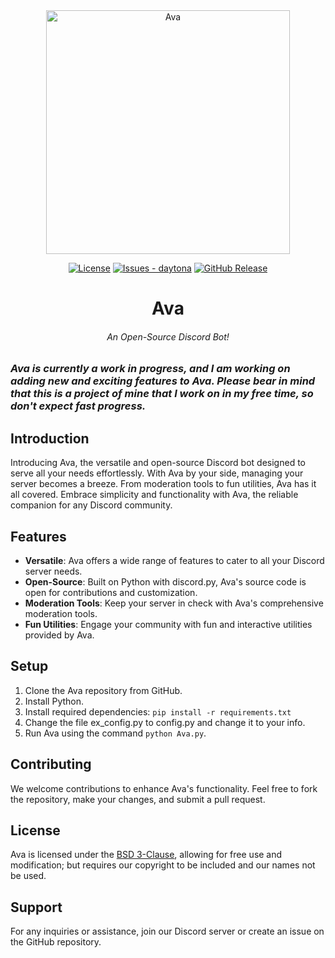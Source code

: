 <div align="center">
<img src="https://github.com/Hamziee/Ava/blob/main/readme.jpg?raw=true" style="height: 390px;align: center;" alt="Ava"/>

<div align="center">

[![License](https://img.shields.io/badge/LICENSE-BSD--3--Clause-blue)](#license)
[![Issues - daytona](https://img.shields.io/github/issues/Hamziee/Ava)](https://github.com/Hamziee/Ava/issues)
[![GitHub Release](https://img.shields.io/github/v/release/Hamziee/Ava)](https://github.com/Hamziee/Ava/releases)

</div>

# Ava
###### An Open-Source Discord Bot! 

</div>

### *Ava is currently a work in progress, and I am working on adding new and exciting features to Ava. Please bear in mind that this is a project of mine that I work on in my free time, so don't expect fast progress.*

## Introduction
Introducing Ava, the versatile and open-source Discord bot designed to serve all your needs effortlessly. With Ava by your side, managing your server becomes a breeze. From moderation tools to fun utilities, Ava has it all covered. Embrace simplicity and functionality with Ava, the reliable companion for any Discord community.

## Features
- **Versatile**: Ava offers a wide range of features to cater to all your Discord server needs.
- **Open-Source**: Built on Python with discord.py, Ava's source code is open for contributions and customization.
- **Moderation Tools**: Keep your server in check with Ava's comprehensive moderation tools.
- **Fun Utilities**: Engage your community with fun and interactive utilities provided by Ava.

## Setup
1. Clone the Ava repository from GitHub.
2. Install Python.
3. Install required dependencies: `pip install -r requirements.txt`
3. Change the file ex_config.py to config.py and change it to your info.
4. Run Ava using the command `python Ava.py`.

## Contributing
We welcome contributions to enhance Ava's functionality. Feel free to fork the repository, make your changes, and submit a pull request.

## License
Ava is licensed under the [BSD 3-Clause](https://github.com/Hamziee/Ava/blob/main/LICENSE), allowing for free use and modification; but requires our copyright to be included and our names not be used.

## Support
For any inquiries or assistance, join our Discord server or create an issue on the GitHub repository.

